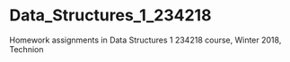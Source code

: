 # Data_Structures_1_234218
Homework assignments in Data Structures 1 234218 course, Winter 2018, Technion
